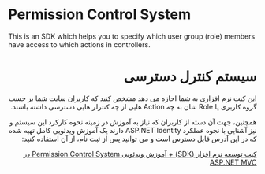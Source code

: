 ﻿# Permission Control System
This is an SDK which helps you to specify which user group (role) members have access to which actions in controllers. 


<h1 style='direction:rtl;'> سیستم کنترل دسترسی</h1>
<p style='direction:rtl;'>
این کیت نرم افزاری به شما اجازه می دهد مشخص کنید که کاربران سایت شما بر حسب گروه کاربری یا Role شان به چه Action هایی از چه کنترلر هایی دسترسی داشته باشند.
</p>
<p style='direction:rtl;'>
همچنین، جهت آن دسته از کاربران که نیاز به آموزش در زمینه نحوه کارکرد این سیستم و نیز آشنایی با نجوه عملکرد ASP.NET Identity دارند یک آموزش ویدئویی کامل تهیه شده که در این آدرس قابل دسترس است و می توانید پس از ثبت نام، از آن استفاده کنید:

</p>
<p style='direction:rtl;'>
<a style='direction:rtl;' href='https://barnamenevis.net/Home/Course/14?کیت-توسعه-نرم-افزار-(SDK)-+-آموزش-ویدئویی-Permission-Control-System-در-ASP.NET-MVC'>کیت توسعه نرم افزار (SDK) + آموزش ویدئویی Permission Control System در ASP.NET MVC</a>
</p>
